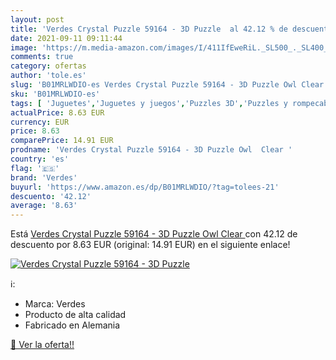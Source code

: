 ```yaml
---
layout: post
title: 'Verdes Crystal Puzzle 59164 - 3D Puzzle  al 42.12 % de descuento'
date: 2021-09-11 09:11:44
image: 'https://m.media-amazon.com/images/I/411IfEweRiL._SL500_._SL400_.jpg'
comments: true
category: ofertas
author: 'tole.es'
slug: 'B01MRLWDIO-es Verdes Crystal Puzzle 59164 - 3D Puzzle Owl Clear'
sku: 'B01MRLWDIO-es'
tags: [ 'Juguetes','Juguetes y juegos','Puzzles 3D','Puzzles y rompecabezas','puzzle','verdes', ]
actualPrice: 8.63 EUR
currency: EUR
price: 8.63
comparePrice: 14.91 EUR
prodname: 'Verdes Crystal Puzzle 59164 - 3D Puzzle Owl  Clear '
country: 'es'
flag: '🇪🇸'
brand: 'Verdes'
buyurl: 'https://www.amazon.es/dp/B01MRLWDIO/?tag=tolees-21'
descuento: '42.12'
average: '8.63'
---
```


Está [Verdes Crystal Puzzle 59164 - 3D Puzzle Owl  Clear ](https://www.amazon.es/dp/B01MRLWDIO/?tag=tolees-21) con 42.12 de descuento por 8.63 EUR (original: 14.91 EUR) en el siguiente enlace!

[![Verdes Crystal Puzzle 59164 - 3D Puzzle ](https://m.media-amazon.com/images/I/411IfEweRiL._SL500_._SL400_.jpg)](https://www.amazon.es/dp/B01MRLWDIO/?tag=tolees-21)

ℹ️:

- Marca: Verdes
- Producto de alta calidad
- Fabricado en Alemania

[🛒 Ver la oferta!!](https://www.amazon.es/dp/B01MRLWDIO/?tag=tolees-21)
